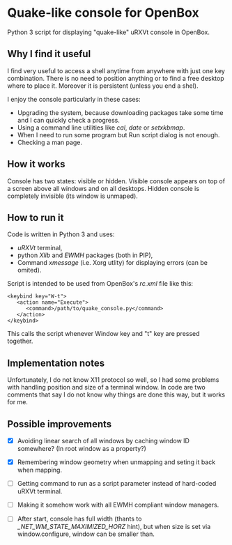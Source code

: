 # Quake-like console for OpenBox

Python 3 script for displaying "quake-like" uRXVt console in OpenBox.


## Why I find it useful

I find very useful to access a shell anytime from anywhere with just one key combination. There is no need to position anything or to find a free desktop where to place it. Moreover it is persistent (unless you end a shel).

I enjoy the console particularly in these cases:

 * Upgrading the system, because downloading packages take some time and I can quickly check a progress.
 * Using a command line utilities like *cal*, *date* or *setxkbmap*.
 * When I need to run some program but Run script dialog is not enough.
 * Checking a man page.


## How it works

Console has two states: visible or hidden. Visible console appears on top of a screen above all windows and on all desktops. Hidden console is completely invisible (its window is unmaped).


## How to run it

Code is written in Python 3 and uses:
 * *uRXVt* terminal,
 * python *Xlib* and *EWMH* packages (both in PIP),
 * Command *xmessage* (i.e. Xorg utlity) for displaying errors (can be omited).

Script is intended to be used from OpenBox's *rc.xml* file like this:

    <keybind key="W-t">
       <action name="Execute">
          <command>/path/to/quake_console.py</command>
       </action>
    </keybind>

This calls the script whenever Window key and "t" key are pressed together.


## Implementation notes

Unfortunately, I do not know X11 protocol so well, so I had some problems with handling
position and size of a terminal window. In code are two comments that say I do not
know why things are done this way, but it works for me.


## Possible improvements

 - [X] Avoiding linear search of all windows by caching window ID somewhere? (In root window as a property?)
 - [X] Remembering window geometry when unmapping and seting it back when mapping.
 - [ ] Getting command to run as a script parameter instead of hard-coded uRXVt terminal.
 - [ ] Making it somehow work with all EWMH compliant window managers.
 - [ ] After start, console has full width (thants to *_NET_WM_STATE_MAXIMIZED_HORZ* hint), but when size is set via window.configure, window can be smaller than.

